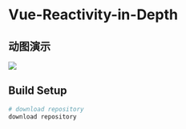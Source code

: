 # Vue-Reactivity-in-Depth

## 动图演示
![](https://oscimg.oschina.net/oscnet/up-40ed403521fb6ee3213eda9193b303bfba2.gif)

## Build Setup

``` bash
# download repository
download repository

```
